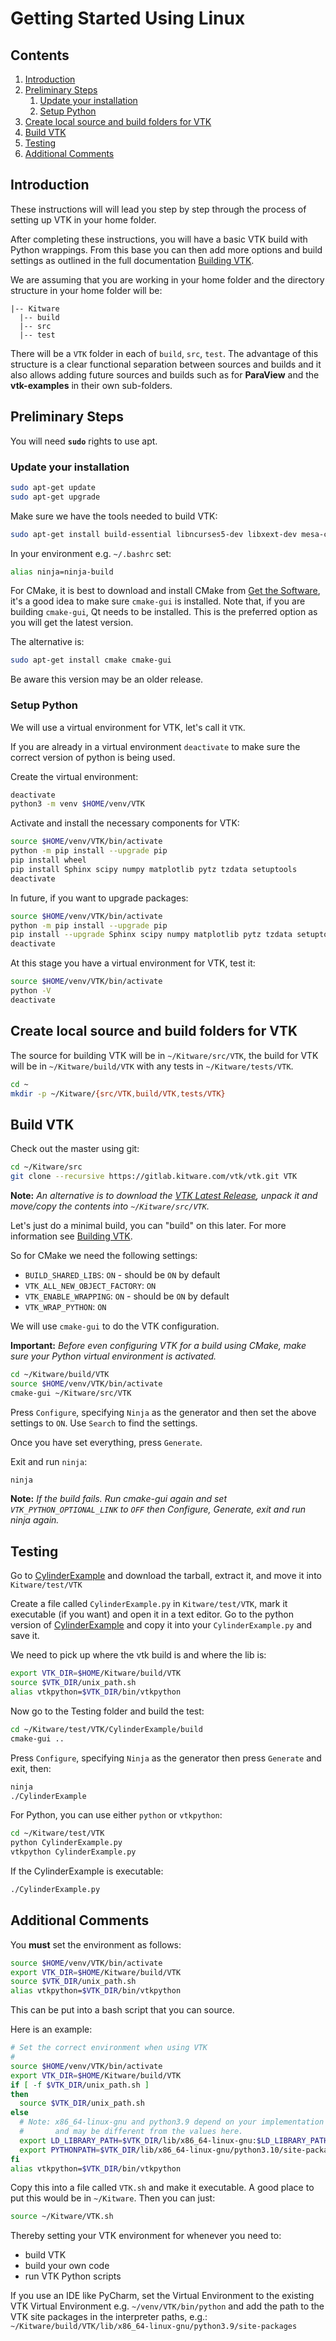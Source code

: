 # Getting Started Using Linux

## Contents

1. [Introduction](#introduction)
2. [Preliminary Steps](#preliminary-steps)
    1. [Update your installation](#update-your-installation)
    2. [Setup Python](#setup-python)
3. [Create local source and build folders for VTK](#create-local-source-and-build-folders-for-vtk)
4. [Build VTK](#build-vtk)
5. [Testing](#testing)
6. [Additional Comments](#additional-comments)

## Introduction

These instructions will will lead you step by step through the process of setting up VTK in your home folder.

After completing these instructions, you will have a basic VTK build with Python wrappings. From this base you can then add more options and build settings as outlined in the full documentation [Building VTK](https://gitlab.kitware.com/vtk/vtk/-/blob/master/Documentation/dev/build.md).

We are assuming that you are working in your home folder and the directory structure in your home folder will be:

``` text
|-- Kitware
  |-- build
  |-- src
  |-- test

```

There will be a `VTK` folder in each of `build`, `src`, `test`. The advantage of this structure is a clear functional separation between sources and builds and it also allows adding future sources and builds such as for **ParaView** and the **vtk-examples** in their own sub-folders.

## Preliminary Steps

You will need **`sudo`** rights to use apt.

### Update your installation

``` bash
sudo apt-get update
sudo apt-get upgrade
```

Make sure we have the tools needed to build VTK:

``` bash
sudo apt-get install build-essential libncurses5-dev libxext-dev mesa-common-dev mesa-utils freeglut3-dev python3-dev python3-venv git-core gitk git-gui ninja-build
```

In your environment e.g. `~/.bashrc` set:

``` bash
alias ninja=ninja-build
```

For CMake, it is best to download and install CMake from [Get the Software](https://cmake.org/download/), it's a good idea to make sure `cmake-gui` is installed. Note that, if you are building `cmake-gui`, Qt needs to be installed. This is the preferred option as you will get the latest version.

The alternative is:

``` bash
sudo apt-get install cmake cmake-gui
```

Be aware this version may be an older release.

### Setup Python

We will use a virtual environment for VTK, let's call it `VTK`.

If you are already in a virtual environment `deactivate` to make sure the correct version of python is being used.

Create the virtual environment:

``` bash
deactivate
python3 -m venv $HOME/venv/VTK
```

Activate and install the necessary components for VTK:

``` bash
source $HOME/venv/VTK/bin/activate
python -m pip install --upgrade pip
pip install wheel
pip install Sphinx scipy numpy matplotlib pytz tzdata setuptools
deactivate
```

In future, if you want to upgrade packages:

``` bash
source $HOME/venv/VTK/bin/activate
python -m pip install --upgrade pip
pip install --upgrade Sphinx scipy numpy matplotlib pytz tzdata setuptools wheel
deactivate
```

At this stage you have a virtual environment for VTK, test it:

``` bash
source $HOME/venv/VTK/bin/activate
python -V
deactivate
```

## Create local source and build folders for VTK

The source for building VTK will be in `~/Kitware/src/VTK`, the build for VTK will be in `~/Kitware/build/VTK` with any tests in `~/Kitware/tests/VTK`.

``` bash
cd ~
mkdir -p ~/Kitware/{src/VTK,build/VTK,tests/VTK}
```

## Build VTK

Check out the master using git:

```bash
cd ~/Kitware/src
git clone --recursive https://gitlab.kitware.com/vtk/vtk.git VTK
```

**Note:** *An alternative is to download the [VTK Latest Release](https://vtk.org/download/), unpack it and move/copy the contents into `~/Kitware/src/VTK`.*

Let's just do a minimal build, you can "build" on this later.
For more information see [Building VTK](https://gitlab.kitware.com/vtk/vtk/-/blob/master/Documentation/dev/build.md).

So for CMake we need the following settings:

* `BUILD_SHARED_LIBS`: `ON` - should be `ON` by default
* `VTK_ALL_NEW_OBJECT_FACTORY`: `ON`
* `VTK_ENABLE_WRAPPING`: `ON` - should be `ON` by default
* `VTK_WRAP_PYTHON`: `ON`

We will use `cmake-gui` to do the VTK configuration.

**Important:** *Before even configuring VTK for a build using CMake, make sure your Python virtual environment is activated.*

``` bash
cd ~/Kitware/build/VTK
source $HOME/venv/VTK/bin/activate
cmake-gui ~/Kitware/src/VTK
```

Press `Configure`, specifying `Ninja` as the generator and then set the above settings to `ON`. Use `Search` to find the settings.

Once you have set everything, press `Generate`.

Exit and run `ninja`:

``` bash
ninja
```

**Note:** *If the build fails. Run cmake-gui again and set `VTK_PYTHON_OPTIONAL_LINK` to `OFF` then Configure, Generate, exit and run ninja again.*

## Testing

Go to [CylinderExample](https://kitware.github.io/vtk-examples/site/Cxx/GeometricObjects/CylinderExample/) and download the tarball, extract it, and move it into `Kitware/test/VTK`

Create a file called `CylinderExample.py` in `Kitware/test/VTK`, mark it executable (if you want) and open it in a text editor. Go to the python version of [CylinderExample](https://kitware.github.io/vtk-examples/site/Python/GeometricObjects/CylinderExample/) and copy it into your `CylinderExample.py` and save it.

We need to pick up where the vtk build is and where the lib is:

``` bash
export VTK_DIR=$HOME/Kitware/build/VTK
source $VTK_DIR/unix_path.sh
alias vtkpython=$VTK_DIR/bin/vtkpython
```

Now go to the Testing folder and build the test:

``` bash
cd ~/Kitware/test/VTK/CylinderExample/build
cmake-gui ..
```

Press `Configure`, specifying `Ninja` as the generator then press `Generate` and exit, then:

``` bash
ninja
./CylinderExample
```

For Python, you can use either `python` or `vtkpython`:

``` bash
cd ~/Kitware/test/VTK
python CylinderExample.py
vtkpython CylinderExample.py
```

If the CylinderExample is executable:

``` bash
./CylinderExample.py
```

## Additional Comments

You **must** set the environment as follows:

``` bash
source $HOME/venv/VTK/bin/activate
export VTK_DIR=$HOME/Kitware/build/VTK
source $VTK_DIR/unix_path.sh
alias vtkpython=$VTK_DIR/bin/vtkpython
```

This can be put into a bash script that you can source.

Here is an example:

``` bash
# Set the correct environment when using VTK
#
source $HOME/venv/VTK/bin/activate
export VTK_DIR=$HOME/Kitware/build/VTK
if [ -f $VTK_DIR/unix_path.sh ]
then
  source $VTK_DIR/unix_path.sh
else
  # Note: x86_64-linux-gnu and python3.9 depend on your implementation
  #       and may be different from the values here.
  export LD_LIBRARY_PATH=$VTK_DIR/lib/x86_64-linux-gnu:$LD_LIBRARY_PATH
  export PYTHONPATH=$VTK_DIR/lib/x86_64-linux-gnu/python3.10/site-packages:$PYTHONPATH
fi
alias vtkpython=$VTK_DIR/bin/vtkpython
```

Copy this into a file called `VTK.sh` and make it executable. A good place to put this would be in `~/Kitware`. Then you can just:

``` bash
source ~/Kitware/VTK.sh
```

Thereby setting your VTK environment for whenever you need to:

* build VTK
* build your own code
* run VTK Python scripts

If you use an IDE like PyCharm, set the Virtual Environment to the existing VTK Virtual Environment e.g. `~/venv/VTK/bin/python` and add the path to the VTK site packages in the interpreter paths, e.g.: `~/Kitware/build/VTK/lib/x86_64-linux-gnu/python3.9/site-packages`
